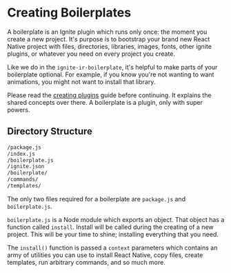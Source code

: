 # Creating Boilerplates

A boilerplate is an Ignite plugin which runs only once: the moment you create a new project.  It's purpose is to bootstrap your brand new React Native project with files, directories, libraries, images, fonts, other ignite plugins, or whatever you need on every project you create.

Like we do in the `ignite-ir-boilerplate`, it's helpful to make parts of your boilerplate optional.  For example, if you know you're not wanting to want animations, you might not want to install that library.

Please read the [creating plugins](./createing-plugins.md) guide before continuing.  It explains the shared concepts over there.  A boilerplate is a plugin, only with super powers.


## Directory Structure

```sh
/package.js
/index.js
/boilerplate.js
/ignite.json
/boilerplate/
/commands/
/templates/
```

The only two files required for a boilerplate are `package.js` and `boilerplate.js`.

`boilerplate.js` is a Node module which exports an object.  That object has a function called `install`.  Install will be called during the creating of a new project.  This will be your time to shine; installing everything that you need.

The `install()` function is passed a `context` parameters which contains an army of utilities you can use to install React Native, copy files, create templates, run arbitrary commands, and so much more.

